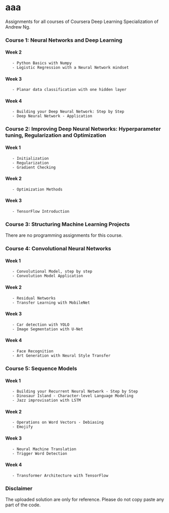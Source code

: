 # aaa

Assignments for all courses of Coursera Deep Learning Specialization of Andrew Ng.

### Course 1: Neural Networks and Deep Learning
#### Week 2 
       - Python Basics with Numpy
       - Logistic Regression with a Neural Network mindset
#### Week 3 
       - Planar data classification with one hidden layer
#### Week 4 
       - Building your Deep Neural Network: Step by Step
       - Deep Neural Network - Application

### Course 2: Improving Deep Neural Networks: Hyperparameter tuning, Regularization and Optimization
#### Week 1 
       - Initialization
       - Regularization
       - Gradient Checking
#### Week 2 
       - Optimization Methods
#### Week 3 
       - TensorFlow Introduction

### Course 3: Structuring Machine Learning Projects
There are no programming assignments for this course.

### Course 4: Convolutional Neural Networks
#### Week 1 
       - Convolutional Model, step by step
       - Convolution Model Application
#### Week 2 
       - Residual Networks
       - Transfer Learning with MobileNet
#### Week 3 
       - Car detection with YOLO
       - Image Segmentation with U-Net
#### Week 4 
       - Face Recognition
       - Art Generation with Neural Style Transfer

### Course 5: Sequence Models
#### Week 1 
       - Building your Recurrent Neural Network - Step by Step
       - Dinosaur Island - Character-level Language Modeling
       - Jazz improvisation with LSTM
#### Week 2 
       - Operations on Word Vectors - Debiasing
       - Emojify
#### Week 3 
       - Neural Machine Translation
       - Trigger Word Detection
#### Week 4 
       - Transformer Architecture with TensorFlow

### Disclaimer
The uploaded solution are only for reference. Please do not copy paste any part of the code.
